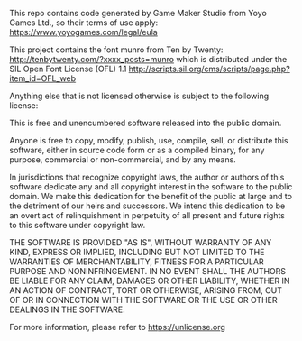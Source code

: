 This repo contains code generated by Game Maker Studio from Yoyo Games Ltd., so their terms of use apply:
https://www.yoyogames.com/legal/eula

This project contains the font munro from Ten by Twenty:
http://tenbytwenty.com/?xxxx_posts=munro
which is distributed under the SIL Open Font License (OFL) 1.1 
http://scripts.sil.org/cms/scripts/page.php?item_id=OFL_web



Anything else that is not licensed otherwise is subject to the following license:

This is free and unencumbered software released into the public domain.

Anyone is free to copy, modify, publish, use, compile, sell, or distribute this software, either in source code form or as a compiled binary, for any purpose, commercial or non-commercial, and by any means.

In jurisdictions that recognize copyright laws, the author or authors of this software dedicate any and all copyright interest in the software to the public domain. We make this dedication for the benefit of the public at large and to the detriment of our heirs and successors. We intend this dedication to be an overt act of relinquishment in perpetuity of all present and future rights to this software under copyright law.

THE SOFTWARE IS PROVIDED "AS IS", WITHOUT WARRANTY OF ANY KIND, EXPRESS OR IMPLIED, INCLUDING BUT NOT LIMITED TO THE WARRANTIES OF MERCHANTABILITY, FITNESS FOR A PARTICULAR PURPOSE AND NONINFRINGEMENT. IN NO EVENT SHALL THE AUTHORS BE LIABLE FOR ANY CLAIM, DAMAGES OR OTHER LIABILITY, WHETHER IN AN ACTION OF CONTRACT, TORT OR OTHERWISE, ARISING FROM, OUT OF OR IN CONNECTION WITH THE SOFTWARE OR THE USE OR OTHER DEALINGS IN THE SOFTWARE.

For more information, please refer to <https://unlicense.org>

